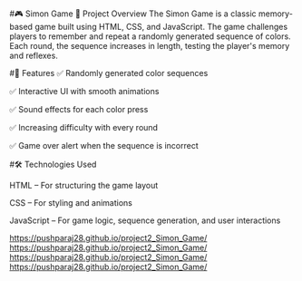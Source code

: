 #🎮 Simon Game
📌 Project Overview
The Simon Game is a classic memory-based game built using HTML, CSS, and JavaScript. The game challenges players to remember and repeat a randomly generated sequence of colors. Each round, the sequence increases in length, testing the player's memory and reflexes.

#🚀 Features
✅ Randomly generated color sequences 

✅ Interactive UI with smooth animations

✅ Sound effects for each color press

✅ Increasing difficulty with every round

✅ Game over alert when the sequence is incorrect

#🛠️ Technologies Used

HTML – For structuring the game layout

CSS – For styling and animations

JavaScript – For game logic, sequence generation, and user interactions

https://pushparaj28.github.io/project2_Simon_Game/
https://pushparaj28.github.io/project2_Simon_Game/
https://pushparaj28.github.io/project2_Simon_Game/
https://pushparaj28.github.io/project2_Simon_Game/
